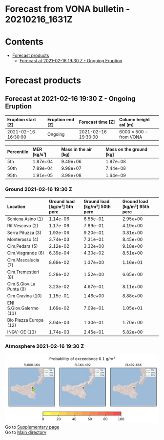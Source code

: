 
Forecast from VONA bulletin - 20210216_1631Z
============================================

Contents
========

* [Forecast products](#forecast-products)
	* [Forecast at 2021-02-16 19:30 Z - Ongoing Eruption](#forecast-at-2021-02-16-1930-z---ongoing-eruption)

# Forecast products

## Forecast at 2021-02-16 19:30 Z - Ongoing Eruption
  

|Eruption start [Z]|Eruption end [Z]|Forecast time [Z]|Column height asl [m]|
| :--- | :--- | :--- | :--- |
|2021-02-16 16:30:00|Ongoing|2021-02-16 19:30:00|6000 ± 500 - from VONA|
  
  

|Percentile|MER [kg/s¹]|Mass in the air [kg]|Mass on the ground [kg]|
| :--- | :--- | :--- | :--- |
|5th|1.87e+04|9.49e+06|1.87e+08|
|50th|7.89e+04|9.98e+07|7.44e+08|
|95th|1.91e+05|3.98e+08|1.64e+09|
  

### Ground 2021-02-16 19:30 Z
  
  
  
  
  
  
  
  
  
  
  
  
  

|Location|Ground load [kg/m²] 5th perc|Ground load [kg/m²] 50th perc|Ground load [kg/m²] 95th perc|
| :--- | :--- | :--- | :--- |
|Schiena Asino (1)|1.14e-06|6.55e-01|2.95e+00|
|Rif.Vescovo (2)|1.17e-06|7.89e-01|4.19e+00|
|Serra Pituzza (3)|1.93e-06|9.20e-01|3.81e+00|
|Monterosso (4)|3.74e-03|7.31e-01|8.45e+00|
|Cim.Pedara (5)|2.12e-02|3.32e+00|9.18e+00|
|Cim.Viagrande (6)|6.39e-04|4.30e-02|8.51e+00|
|Cim.Mascalucia (7)|8.69e-02|1.37e+00|1.16e+01|
|Cim.Tremestieri (8)|5.28e-02|1.52e+00|6.65e+00|
|Cim.S.Giov.La Punta (9)|3.23e-02|4.67e-01|8.11e+00|
|Cim.Gravina (10)|1.15e-01|1.46e+00|8.88e+00|
|ENI S.Giov.Galermo (11)|1.69e-02|7.09e-01|1.05e+01|
|Bio Piazza Europa (12)|3.04e-03|1.30e-01|1.70e+00|
|INGV-OE (13)|1.74e-03|2.45e-01|5.82e+00|
  

### Atmosphere 2021-02-16 19:30 Z
  
![](./figures/probability_air_2021_02_16_1930_scenario_1_conclev_1_1.png)  
Go to [Supplementary page](Supplementary_page.md)  
Go to [Main directory](https://github.com/federicapardini/Real_time_ash_forecast)